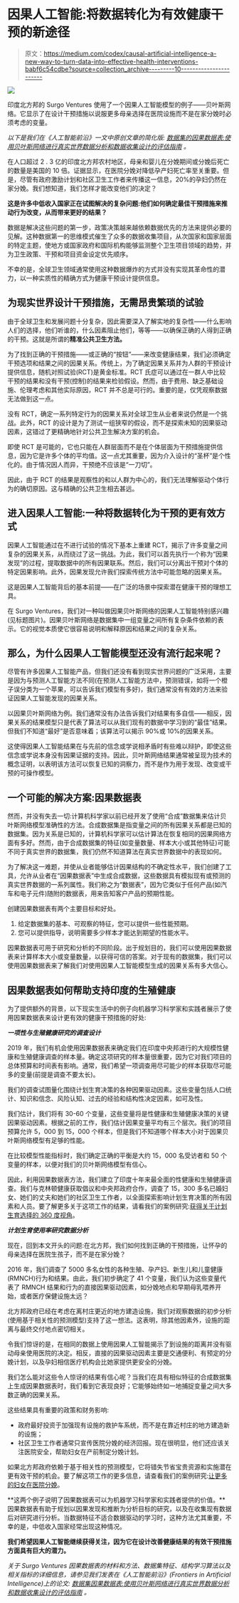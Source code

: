 # 因果人工智能:将数据转化为有效健康干预的新途径

> 原文：<https://medium.com/codex/causal-artificial-intelligence-a-new-way-to-turn-data-into-effective-health-interventions-babf6c54cdbe?source=collection_archive---------10----------------------->

![](img/59a0830621c0944711f6488a4a3e235e.png)

印度北方邦的 Surgo Ventures 使用了一个因果人工智能模型的例子——贝叶斯网络。它显示了在设计干预措施以说服更多母亲选择在医院设施而不是在家分娩时必须考虑的变量。

*以下是我们在《人工智能前沿》一文中原创文章的简化版:* [*数据集的因果数据表:使用贝叶斯网络进行真实世界数据分析和数据收集设计的评估指南*](https://www.frontiersin.org/articles/10.3389/frai.2021.612551/full) *。*

在人口超过 2 . 3 亿的印度北方邦农村地区，母亲和婴儿在分娩期间或分娩后死亡的数量是美国的 10 倍。证据显示，在医院分娩对降低孕产妇死亡率至关重要。但是，尽管有政府激励计划和社区卫生工作者来传播这一信息，20%的孕妇仍然在家分娩。我们想知道，我们怎样才能改变他们的决定？

**这是许多中低收入国家正在试图解决的复杂问题:他们如何确定最佳干预措施来推动行为改变，从而带来更好的结果？**

数据是解决这些问题的第一步，政策决策越来越依赖数据优先的方法来提供必要的见解。这种数据第一的思维模式催生了众多的数据收集项目，从次国家和国家层面的特定主题，使地方或国家政府和国际机构能够监测整个卫生项目领域的趋势，并为卫生政策、干预和项目资金设定优先顺序。

不幸的是，全球卫生领域通常使用这种数据爆炸的方式并没有实现其革命性的潜力，以一种实质性的精确方式为健康干预设计提供信息。

## **为现实世界设计干预措施，无需昂贵繁琐的试验**

由于全球卫生和发展问题十分复杂，因此需要深入了解实地的复杂性——什么影响人们的选择，他们听谁的，什么因素阻止他们，等等——以确保正确的人得到正确的干预。这就是所谓的**精准公共卫生方法。**

为了找到正确的干预措施——或正确的“按钮”——来改变健康结果，我们必须确定干预选项和结果之间的因果关系。传统上，为了确定因果关系并为人群的干预设计提供信息，随机对照试验(RCT)是黄金标准。RCT 氏症可以通过在一群人中比较干预的结果和没有干预(控制)的结果来检验假设。然而，由于费用、缺乏基础设施、伦理考虑和其他实际原因，RCT 并不总是可行的。重要的是，仅凭观察数据无法做到这一点。

没有 RCT，确定一系列特定行为的因果关系对全球卫生从业者来说仍然是一个挑战。此外，RCT 的设计是为了测试一组狭窄的假设，而不是探索未知的因果驱动因素，这错过了更精确地针对公共卫生解决方案的机会。

即使 RCT 是可能的，它也只能在人群层面而不是在个体层面为干预措施提供信息，因为它是许多个体的平均值。这一点尤其重要，因为介入设计的“圣杯”是个性化的。由于情况因人而异，干预绝不应该是“一刀切”。

因此，由于 RCT 的结果是观察性的和以人群为中心的，我们无法理解驱动个体行为的确切原因。这与精确的公共卫生相去甚远。

## **进入因果人工智能:一种将数据转化为干预的更有效方式**

因果人工智能通过在不进行试验的情况下基本上重建 RCT，揭示了许多变量之间复杂的因果关系，从而绕过了这一挑战。为此，我们可以首先执行一个称为“因果发现”的过程，提取数据中的所有因果联系。然后，我们可以分离出干预对个体的特定因果影响。此外，因果发现允许我们探索传统方法中可能忽略的因果关系。

这是因果人工智能背后的基本前提——在广泛的场景中探索潜在健康干预的理想工具。

在 Surgo Ventures，我们对一种叫做因果贝叶斯网络的因果人工智能特别感兴趣(见标题图片)。因果贝叶斯网络是数据集中一组变量之间所有复杂条件依赖的表示。它的视觉本质使它很容易说明和解释原因和结果之间的复杂关系。

## **那么，为什么因果人工智能模型还没有流行起来呢？**

尽管有许多因果人工智能产品，但我们还没有看到现实世界问题的广泛采用，主要是因为与预测人工智能方法不同(在预测人工智能方法中，预测错误，如将一个橙子误分类为一个苹果，可以告诉我们模型有多好)，我们通常没有有效的方法来验证因果人工智能发现的因果关系。

以因果贝叶斯网络为例。我们通常没有办法告诉我们对结果有多自信——相反，因果关系的结果模型只是代表了算法可以从我们现有的数据中学习到的“最佳”结果。但我们不知道“最好”是否意味着；该算法可以揭示 90%或 10%的因果关系。

这使得因果人工智能结果在与先前的信念或学说相矛盾时有些难以辩护，即使这些信念或学说本身没有因果证据的支持。因此，贝叶斯网络结果通常被呈现为技术的概念证明，以表明该方法可以恢复已知的洞察力，而不是作为用于发现、改变或干预的可操作模型。

## **一个可能的解决方案:因果数据表**

然而，并没有失去一切:计算机科学家以前已经开发了使用“合成”数据集来估计贝叶斯网络模型准确性的方法。合成数据集是指变量之间的所有因果关系都是已知的数据集。因为关系是已知的，计算机科学家可以估计算法在恢复相同的因果网络方面有多好。然而，由于合成数据集的特征(如变量数量、样本大小或其他特征)可能不同于真实世界的数据集，我们仍然不知道算法在真实世界数据中的表现如何。

为了解决这一难题，并使从业者能够估计因果结构的不确定性水平，我们创建了工具，允许从业者在“因果数据表”中生成合成数据，这些数据具有模拟现有或预测的真实世界数据的一系列属性。我们称之为“数据表”，因为它类似于任何产品(如汽车和电子元件)随附的数据表，用来告知客户产品的预期性能。

创建因果数据表有两个主要目标和好处。

1.  给定数据集的基本、可观察的特征，您可以提供一些性能预期。
2.  您可以提供指导，说明需要多少样本才能达到期望的性能水平。

因果数据表可用于研究和分析的不同阶段。出于规划目的，我们可以使用因果数据表来计算样本大小或变量数量，以获得可信的答案。对于现有的数据集，我们可以使用因果数据表来了解我们对使用因果人工智能模型生成的因果关系有多大信心。

## **因果数据表如何帮助支持印度的生殖健康**

为了提供额外的背景，以下现实生活中的例子向机器学习科学家和实践者展示了使用因果数据表来设计更有效的健康干预措施的好处:

***一项性与生殖健康研究的调查设计***

2019 年，我们有机会使用因果数据表来确定我们在印度中央邦进行的大规模性健康和生殖健康调查的样本量。确定这项研究的样本量很重要，因为它对我们项目的总体预算和时间表有影响。通常，我们希望一项调查用尽可能少的样本获取尽可能多的变量(前提是调查不要太长)。

我们的调查试图量化围绕计划生育决策的各种因果驱动因素。这些变量包括人口统计、知识和信念、风险认知、过去的经验和结构性决定因素，如可及性。

我们估计，我们将有 30-60 个变量，这些变量将是性健康和生殖健康决策的关键因果驱动因素。根据之前的工作，我们估计因果变量平均有三个层次。我们的项目预算允许 5，000 到 15，000 个样本，但是我们不知道哪个样本大小对于因果贝叶斯网络模型有足够的性能。

在比较模型性能指标时，我们确定正确的平衡是大约 15，000 名受访者和 50 个变量的样本，以便对我们的贝叶斯网络模型有信心。

因此，利用因果数据表方法，我们建立了印度十年来最全面的性健康和生殖健康调查。我们与克林顿健康获取倡议和中央邦政府合作，调查了 15，300 多名已婚妇女、她们的丈夫和她们的社区卫生工作者，以全面探索影响计划生育决策的所有因素和人员。要了解更多关于这项工作的结果，请看我们的案例研究:[获得关于计划生育选择的 360 度视角](https://surgoventures.org/portfolio/action-areas/getting-a-360-degree-view-on-family-planning-choices)。

***计划生育使用率研究数据分析***

现在，回到本文开头的问题:在北方邦，我们如何找到正确的干预措施，让怀孕的母亲选择在医院生孩子，而不是在家分娩？

2016 年，我们调查了 5000 多名女性的各种生殖、孕产妇、新生儿和儿童健康(RMNCH)行为和结果。由此，我们初步确定了 41 个变量，我们认为这些变量代表了 RMNCH 结果和行为的直接因果驱动因素，如分娩地点和早期母乳喂养开始，或者医疗保健设施太远？

北方邦政府已经在考虑在离村庄更近的地方建造设施，我们对观察数据的初步分析(使用基于相关性的预测模型)支持了这一想法。这表明，除其他因素外，设施的距离与最终交付地点密切相关。

令我们惊讶的是，在相同的数据上使用因果人工智能揭示了到设施的距离并没有驱动母亲使用医院的决定。相反，直接的因果驱动因素主要是交通便利、有预定的分娩计划，以及孕妇相信医疗机构会比她家提供更安全的分娩。

我们怎么能对这些令人惊讶的结果有信心呢？当我们在具有相似特征的合成数据集上生成因果数据表时，我们看到它表现良好；它能够始终如一地捕捉变量之间大多数正确的因果关系。

这些结果具有重要的政策和财务影响:

*   政府最好投资于加强现有设施的救护车系统，而不是在靠近村庄的地方建造新的设施；
*   社区卫生工作者通常只宣传医院分娩的经济回报。现在很明显，他们还应该关注医院安全，帮助妇女在产前制定分娩计划。

如果北方邦政府依赖于基于相关性的预测模型，它将错失节省宝贵资源和实施潜在更有效干预的机会。要了解这项工作的更多信息，请查看我们的案例研究:[让更多的妇女在医院分娩](https://surgoventures.org/portfolio/action-areas/getting-more-women-to-deliver-their-babies-in-hospitals)。

**这两个例子说明了因果数据表可以为机器学习科学家和实践者提供的价值。**因果数据表有助于规划以因果发现和推断为分析目标的研究，以及在收集现有数据后对研究进行分析。当数据特征不适合数据驱动的学习时，这种方法尤其重要，不幸的是，中低收入国家经常出现这种情况。

**我们希望因果人工智能继续获得关注，因为它在设计改善健康结果的有效干预措施方面具有巨大的潜力。**

*关于 Surgo Ventures 因果数据表的材料和方法、数据集特征、结构学习算法以及相关指标的详细信息，请参见我们发表在《人工智能前沿》(Frontiers in Artificial Intelligence)上的论文:* [*数据集因果数据表:使用贝叶斯网络进行真实世界数据分析和数据收集设计的评估指南*](https://www.frontiersin.org/articles/10.3389/frai.2021.612551/full) *。*